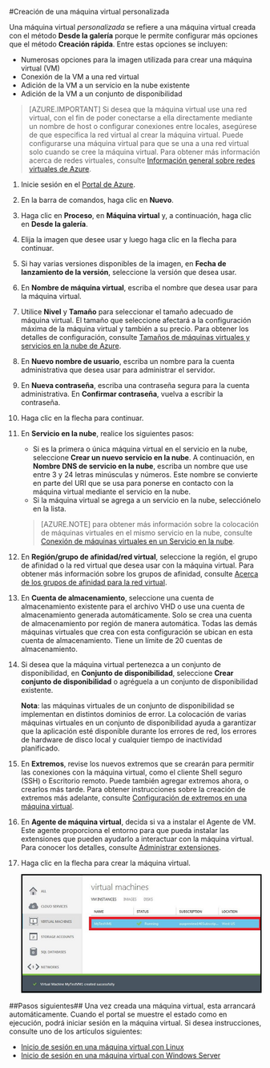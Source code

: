 #Creación de una máquina virtual personalizada

Una máquina virtual *personalizada* se refiere a una máquina virtual creada con el método **Desde la galería** porque le permite configurar más opciones que el método **Creación rápida**. Entre estas opciones se incluyen:

- Numerosas opciones para la imagen utilizada para crear una máquina virtual (VM)
- Conexión de la VM a una red virtual
- Adición de la VM a un servicio en la nube existente
- Adición de la VM a un conjunto de disponibilidad

> [AZURE.IMPORTANT] Si desea que la máquina virtual use una red virtual, con el fin de poder conectarse a ella directamente mediante un nombre de host o configurar conexiones entre locales, asegúrese de que especifica la red virtual al crear la máquina virtual. Puede configurarse una máquina virtual para que se una a una red virtual solo cuando se cree la máquina virtual. Para obtener más información acerca de redes virtuales, consulte [Información general sobre redes virtuales de Azure](http://go.microsoft.com/fwlink/p/?LinkID=294063).

1. Inicie sesión en el [Portal de Azure](http://manage.windowsazure.com).

2. En la barra de comandos, haga clic en **Nuevo**.

3. Haga clic en **Proceso**, en **Máquina virtual** y, a continuación, haga clic en **Desde la galería**.

4. Elija la imagen que desee usar y luego haga clic en la flecha para continuar.

5. Si hay varias versiones disponibles de la imagen, en **Fecha de lanzamiento de la versión**, seleccione la versión que desea usar.

6. En **Nombre de máquina virtual**, escriba el nombre que desea usar para la máquina virtual.

7. Utilice **Nivel** y **Tamaño** para seleccionar el tamaño adecuado de máquina virtual. El tamaño que seleccione afectará a la configuración máxima de la máquina virtual y también a su precio. Para obtener los detalles de configuración, consulte [Tamaños de máquinas virtuales y servicios en la nube de Azure](http://go.microsoft.com/fwlink/p/?LinkID=389844).

8. En **Nuevo nombre de usuario**, escriba un nombre para la cuenta administrativa que desea usar para administrar el servidor.

9. En **Nueva contraseña**, escriba una contraseña segura para la cuenta administrativa. En **Confirmar contraseña**, vuelva a escribir la contraseña.

10. Haga clic en la flecha para continuar.

11. En **Servicio en la nube**, realice los siguientes pasos:

	- Si es la primera o única máquina virtual en el servicio en la nube, seleccione **Crear un nuevo servicio en la nube**. A continuación, en **Nombre DNS de servicio en la nube**, escriba un nombre que use entre 3 y 24 letras minúsculas y números. Este nombre se convierte en parte del URI que se usa para ponerse en contacto con la máquina virtual mediante el servicio en la nube.
	- Si la máquina virtual se agrega a un servicio en la nube, selecciónelo en la lista.

	> [AZURE.NOTE] para obtener más información sobre la colocación de máquinas virtuales en el mismo servicio en la nube, consulte [Conexión de máquinas virtuales en un Servicio en la nube](https://azure.microsoft.com/manage/windows/how-to-guides/connect-to-a-cloud-service/).

12. En **Región/grupo de afinidad/red virtual**, seleccione la región, el grupo de afinidad o la red virtual que desea usar con la máquina virtual. Para obtener más información sobre los grupos de afinidad, consulte [Acerca de los grupos de afinidad para la red virtual](../virtual-network/virtual-networks-migrate-to-regional-vnet.md).

13. En **Cuenta de almacenamiento**, seleccione una cuenta de almacenamiento existente para el archivo VHD o use una cuenta de almacenamiento generada automáticamente. Solo se crea una cuenta de almacenamiento por región de manera automática. Todas las demás máquinas virtuales que crea con esta configuración se ubican en esta cuenta de almacenamiento. Tiene un límite de 20 cuentas de almacenamiento.

14. Si desea que la máquina virtual pertenezca a un conjunto de disponibilidad, en **Conjunto de disponibilidad**, seleccione **Crear conjunto de disponibilidad** o agréguela a un conjunto de disponibilidad existente.

	**Nota**: las máquinas virtuales de un conjunto de disponibilidad se implementan en distintos dominios de error. La colocación de varias máquinas virtuales en un conjunto de disponibilidad ayuda a garantizar que la aplicación esté disponible durante los errores de red, los errores de hardware de disco local y cualquier tiempo de inactividad planificado.

15.  En **Extremos**, revise los nuevos extremos que se crearán para permitir las conexiones con la máquina virtual, como el cliente Shell seguro (SSH) o Escritorio remoto. Puede también agregar extremos ahora, o crearlos más tarde. Para obtener instrucciones sobre la creación de extremos más adelante, consulte [Configuración de extremos en una máquina virtual](../articles/virtual-machines/virtual-machines-windows-classic-setup-endpoints.md).

16.  En **Agente de máquina virtual**, decida si va a instalar el Agente de VM. Este agente proporciona el entorno para que pueda instalar las extensiones que pueden ayudarlo a interactuar con la máquina virtual. Para conocer los detalles, consulte [Administrar extensiones](http://go.microsoft.com/FWLink/p/?LinkID=390493).

17. Haga clic en la flecha para crear la máquina virtual.

	![Creación correcta de la máquina virtual personalizada](./media/howto-custom-create-vm/VMSuccessWindows.png)

##Pasos siguientes##
Una vez creada una máquina virtual, esta arrancará automáticamente. Cuando el portal se muestre el estado como en ejecución, podrá iniciar sesión en la máquina virtual. Si desea instrucciones, consulte uno de los artículos siguientes:

- [Inicio de sesión en una máquina virtual con Linux](../articles/virtual-machines/virtual-machines-linux-classic-log-on.md)
- [Inicio de sesión en una máquina virtual con Windows Server](../articles/virtual-machines/virtual-machines-windows-classic-connect-logon.md)

<!---HONumber=AcomDC_0323_2016-->